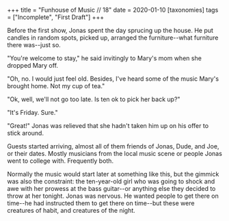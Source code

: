 +++
title = "Funhouse of Music // 18"
date = 2020-01-10
[taxonomies]
tags = ["Incomplete", "First Draft"]
+++

Before the first show, Jonas spent the day sprucing up the house. He put candles in random spots, picked up, arranged the furniture--what furniture there was--just so. 

"You're welcome to stay," he said invitingly to Mary's mom when she dropped Mary off. 

"Oh, no. I would just feel old. Besides, I've heard some of the music Mary's brought home. Not my cup of tea."

"Ok, well, we'll not go too late. Is ten ok to pick her back up?"

"It's Friday. Sure."

"Great!" Jonas was relieved that she hadn't taken him up on his offer to stick around.

Guests started arriving, almost all of them friends of Jonas, Dude, and Joe, or their dates. Mostly musicians from the local music scene or people Jonas went to college with. Frequently both.

Normally the music would start later at something like this, but the gimmick was also the constraint: the ten-year-old girl who was going to shock and awe with her prowess at the bass guitar--or anything else they decided to throw at her tonight. Jonas was nervous. He wanted people to get there on time--he had instructed them to get there on time--but these were creatures of habit, and creatures of the night.